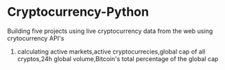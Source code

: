 # Cryptocurrency-Python
 Building five projects using live cryptocurrency data from the web using crytocurrency API's
1. calculating active markets,active cryptocurrecies,global cap of all cryptos,24h global volume,Bitcoin's total percentage of the global cap
